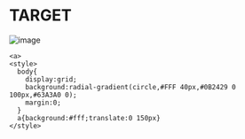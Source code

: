 # TARGET

![image](https://github.com/user-attachments/assets/eb983750-476e-4cee-ae22-77fea8aa60d8)

```
<a>
<style>
  body{
    display:grid;
    background:radial-gradient(circle,#FFF 40px,#0B2429 0 100px,#63A3A0 0);
    margin:0;
  }
  a{background:#fff;translate:0 150px}
</style>
```
